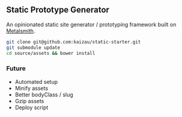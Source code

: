 ## Static Prototype Generator

An opinionated static site generator / prototyping framework built on [Metalsmith](http://www.metalsmith.io/).

```sh
git clone git@github.com:kaizau/static-starter.git
git submodule update
cd source/assets && bower install
```

### Future

* Automated setup
* Minify assets
* Better bodyClass / slug
* Gzip assets
* Deploy script
